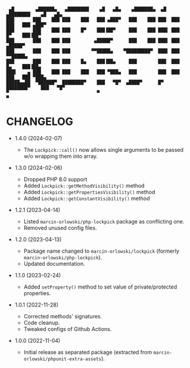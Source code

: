 ```ascii
 ▄█        ▄██████▄   ▄████████    ▄█   ▄█▄    ▄███████▄  ▄█   ▄████████    ▄█   ▄█▄
███       ███    ███ ███    ███   ███ ▄███▀   ███    ███ ███  ███    ███   ███ ▄███▀
███       ███    ███ ███    █▀    ███▐██▀     ███    ███ ███▌ ███    █▀    ███▐██▀  
███       ███    ███ ███         ▄█████▀      ███    ███ ███▌ ███         ▄█████▀  
███       ███    ███ ███        ▀▀█████▄    ▀█████████▀  ███▌ ███        ▀▀█████▄  
███       ███    ███ ███    █▄    ███▐██▄     ███        ███  ███    █▄    ███▐██▄  
███▌    ▄ ███    ███ ███    ███   ███ ▀███▄   ███        ███  ███    ███   ███ ▀███▄
█████▄▄██  ▀██████▀  ████████▀    ███   ▀█▀  ▄████▀      █▀   ████████▀    ███   ▀█▀
▀                                 ▀                                        ▀  
```

# CHANGELOG #

* 1.4.0 (2024-02-07)
  * The `Lockpick::call()` now allows single arguments to be passed w/o wrapping them into array.


* 1.3.0 (2024-02-06)
  * Dropped PHP 8.0 support
  * Added `Lockpick::getMethodVisibility()` method
  * Added `Lockpick::getPropertiesVisibility()` method
  * Added `Lockpick::getConstantVisibility()` method


* 1.2.1 (2023-04-14)
  * Listed `marcin-orlowski/php-lockpick` package as conflicting one.
  * Removed unused config files.


* 1.2.0 (2023-04-13)
  * Package name changed to `marcin-orlowski/lockpick` (formerly `marcin-orlowski/php-lockpick`).
  * Updated documentation.


* 1.1.0 (2023-02-24)
  * Added `setProperty()` method to set value of private/protected properties.


* 1.0.1 (2022-11-28)
  * Corrected methods' signatures.
  * Code cleanup.
  * Tweaked configs of Github Actions.


* 1.0.0 (2022-11-04)
  * Initial release as separated package (extracted from `marcin-orlowski/phpunit-extra-assets`).
